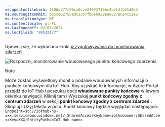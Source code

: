 ```yaml
---
ms.openlocfilehash: 3196d377c09ca0cce24093710bc4be13fb21d2e3
ms.sourcegitcommit: b85ce02785edc13d7fb8eba29ea8027e614c52a2
ms.translationtype: MT
ms.contentlocale: pl-PL
ms.lasthandoff: 02/03/2021
ms.locfileid: "99532177"
---
```

Upewnij się, że wykonano kroki [przygotowywania do monitorowania zdarzeń](../../../detect-motion-emit-events-quickstart.md#prepare-to-monitor-events).

![Rozpocznij monitorowanie wbudowanego punktu końcowego zdarzenia](../../../media/quickstarts/start-monitoring-iothub-events.png)

> [!NOTE]
> Może zostać wyświetlony monit o podanie wbudowanych informacji o punkcie końcowym dla IoT Hub. Aby uzyskać te informacje, w Azure Portal przejdź do IoT Hub i poszukaj opcji **wbudowane punkty końcowe** w lewym okienku nawigacji. Kliknij tam i Wyszukaj **punkt końcowy zgodny z centrum zdarzeń** w sekcji **punkt końcowy zgodny z centrum zdarzeń** . Skopiuj i Użyj tekstu w polu. Punkt końcowy będzie wyglądać następująco:  
    ```
    Endpoint=sb://iothub-ns-xxx.servicebus.windows.net/;SharedAccessKeyName=iothubowner;SharedAccessKey=XXX;EntityPath=<IoT Hub name>
    ```
